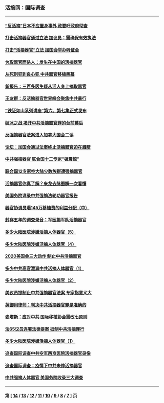 ### 活摘网：国际调查
---
#### [“反活摘”日本不应置身事外 政要吁政府彻查](../../pages/nf5947/n13971188.md?05120430) 
#### [打击活摘器官通过立法 加议员：需确保有效执法](../../pages/nf5947/n13886356.md?05120430) 
#### [打击“活摘器官”立法 加国会举办听证会](../../pages/nf5947/n13869362.md?05120430) 
#### [为取器官而杀人：发生在中国的活摘器官](../../pages/nf5947/n13794731.md?05120430) 
#### [从死刑犯到良心犯 中共器官移植黑幕](../../pages/nf5947/n13764669.md?05120430) 
#### [新报告：三百多医生疑从活人身上摘取器官](../../pages/nf5947/n13703044.md?05120430) 
#### [王友群：反活摘器官世界峰会聚焦中共暴行](../../pages/nf5947/n13250738.md?05120430) 
#### [“铁证如山系列讲座”第六、第七集正式发布](../../pages/nf5947/n13106287.md?05120430) 
#### [破冰之战 揭开中共活摘器官罪的台前幕后](../../pages/nf5947/n13082457.md?05120430) 
#### [反强摘器官法案进入加拿大国会二读](../../pages/nf5947/n13033450.md?05120430) 
#### [论坛：加国会通过法案终止活摘器官迫在眉睫](../../pages/nf5947/n13029839.md?05120430) 
#### [中共强摘器官 联合国十二专家“极震惊”](../../pages/nf5947/n13024313.md?05120430) 
#### [联合国12专家控大陆少数族群遭强摘器官](../../pages/nf5947/n13023877.md?05120430) 
#### [活摘器官你真了解？来龙去脉图解一次看懂](../../pages/nf5947/n13013820.md?05120430) 
#### [美国务院详录中共强摘法轮功器官报告](../../pages/nf5947/n12944519.md?05120430) 
#### [器官协调员曝145万移植费的利益分配（中）](../../pages/nf5947/n12894547.md?05120430) 
#### [封存五年的调查录音：军医揭军队活摘器官](../../pages/nf5947/n12798692.md?05120430) 
#### [多少大陆医院涉嫌活摘人体器官（5）](../../pages/nf5947/n12768383.md?05120430) 
#### [多少大陆医院涉嫌活摘人体器官（4）](../../pages/nf5947/n12664434.md?05120430) 
#### [2020美国会三大动作 制止中共活摘器官](../../pages/nf5947/n12682004.md?05120430) 
#### [多少中共高官泄漏中共活摘人体器官（1）](../../pages/nf5947/n12671234.md?05120430) 
#### [多少大陆医院涉嫌活摘人体器官（2）](../../pages/nf5947/n12655589.md?05120430) 
#### [美议员提制止中共强摘器官法案 专家指意义大](../../pages/nf5947/n12630561.md?05120430) 
#### [英御用律师：判决中共活摘器官罪是准确的](../../pages/nf5947/n12580740.md?05120430) 
#### [麦塔斯：应对中共 国际移植协会需改七原则](../../pages/nf5947/n12514711.md?05120430) 
#### [法65议员连署法律提案 抵制中共活摘罪行](../../pages/nf5947/n12437047.md?05120430) 
#### [多少大陆医院涉嫌活摘人体器官（1）](../../pages/nf5947/n12414284.md?05120430) 
#### [追查国际调查中共空军西京医院活摘器官录像](../../pages/nf5947/n12348837.md?05120430) 
#### [追查国际调查：疫情下中共未停活摘器官](../../pages/nf5947/n12273415.md?05120430) 
#### [中共强摘人体器官 美国务院收录三大调查](../../pages/nf5947/n12181488.md?05120430) 

---
#### 第 [ [14](./14.md?05120430) / [13](./13.md?05120430) / [12](./12.md?05120430) / [11](./11.md?05120430) / [10](./10.md?05120430) / [9](./9.md?05120430) / [8](./8.md?05120430) / [7](./7.md?05120430) ] 页
